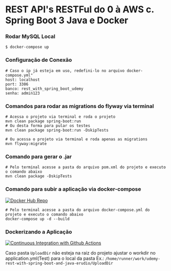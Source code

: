 # REST API's RESTFul do 0 à AWS c. Spring Boot 3 Java e Docker
### Rodar MySQL Local
    $ docker-compose up
### Configuração de Conexão
    
    # Caso o ip já esteja em uso, redefini-lo no arquivo docker-compose.yml"
    host: localhost
    port: 3306
    banco: rest_with_spring_boot_udemy
    senha: admin123

### Comandos para rodar as migrations do flyway via terminal

    # Acessa o projeto via terminal e roda o projeto
    mvn clean package spring-boot:run
    # Ou desta forma para pular os testes
    mvn clean package spring-boot:run -DskipTests

    # Ou acessa o projeto via terminal e roda apenas as migrations
    mvn flyway:migrate

### Comando para gerar o .jar
    # Pelo terminal acesse a pasta do arquivo pom.xml do projeto e executo o comando abaixo
    mvn clean package -DskipTests

### Comando para subir a aplicação via docker-compose
[![Docker Hub Repo](https://img.shields.io/docker/pulls/jefersont/rest-with-spring-boot-erudio.svg)](https://hub.docker.com/repository/docker/jefersont/rest-with-spring-boot-erudio)
    
    # Pelo terminal acesse a pasta do arquivo docker-compose.yml do projeto e executo o comando abaixo
    docker-compose up -d --build

### Dockerizando a Aplicação
[![Continuous Integration with Github Actions](https://github.com/jefersont/udemy-rest-with-spring-boot-and-java-erudio/actions/workflows/continuous-integration.yml/badge.svg)](https://github.com/jefersont/udemy-rest-with-spring-boot-and-java-erudio/actions/workflows/ACTION_SCRIPT_FILENAME.yml)

Caso pasta `UploadDir` não esteja na raiz do projeto ajustar o workdir no application.yml(Test) para o local da pasta Ex.: `/home/runner/work/udemy-rest-with-spring-boot-and-java-erudio/UploadDir`

    

